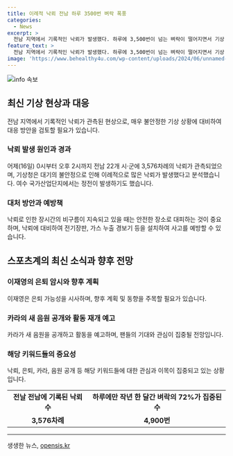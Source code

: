 ```yaml
---
title: 이례적 낙뢰 전남 하루 3500번 벼락 폭풍
categories:
  - News
excerpt: >
  전남 지역에서 기록적인 낙뢰가 발생했다. 하루에 3,500번이 넘는 벼락이 떨어지면서 기상 관측 장비에 이상이 생기기도 했다. 한편, 전 여자배구 대표 이재영이 은퇴를 암시하며 팬들로부터 두 번째 삶에 대한 응원을 당부했다. 또한 그룹 카라가 고 구하라의 목소리가 담긴 헬로를 공개하는 등 활발한 활동을 이어가고 있다.
feature_text: >
  전남 지역에서 기록적인 낙뢰가 발생했다. 하루에 3,500번이 넘는 벼락이 떨어지면서 기상 관측 장비에 이상이 생기기도 했다. 한편, 전 여자배구 대표 이재영이 은퇴를 암시하며 팬들로부터 두 번째 삶에 대한 응원을 당부했다. 또한 그룹 카라가 고 구하라의 목소리가 담긴 헬로를 공개하는 등 활발한 활동을 이어가고 있다.
image: 'https://www.behealthy4u.com/wp-content/uploads/2024/06/unnamed-file.png'
---
```


<p><img src="https://www.behealthy4u.com/wp-content/uploads/2024/06/unnamed-file.png" alt="info 속보" /></p>

<h2 data-ke-size="size26">최신 기상 현상과 대응</h2>

<p data-ke-size="size16">전남 지역에서 기록적인 낙뢰가 관측된 현상으로, 매우 불안정한 기상 상황에 대비하여 대응 방안을 검토할 필요가 있습니다.</p>

<h3>낙뢰 발생 원인과 경과</h3>

<p data-ke-size="size16">어제(16일) 0시부터 오후 2시까지 전남 22개 시·군에 3,576차례의 낙뢰가 관측되었으며, 기상청은 대기의 불안정으로 인해 이례적으로 많은 낙뢰가 발생했다고 분석했습니다. 여수 국가산업단지에서는 정전이 발생하기도 했습니다.</p>

<h3>대처 방안과 예방책</h3>

<p data-ke-size="size16">낙뢰로 인한 장시간의 비구름이 지속되고 있을 때는 안전한 장소로 대피하는 것이 중요하며, 낙뢰에 대비하여 전기장판, 가스 누출 경보기 등을 설치하여 사고를 예방할 수 있습니다.</p>

<h2 data-ke-size="size26">스포츠계의 최신 소식과 향후 전망</h2>

<h3>이재영의 은퇴 암시와 향후 계획</h3>

<p data-ke-size="size16">이재영은 은퇴 가능성을 시사하며, 향후 계획 및 동향을 주목할 필요가 있습니다.</p>

<h3>카라의 새 음원 공개와 활동 재개 예고</h3>

<p data-ke-size="size16">카라가 새 음원을 공개하고 활동을 예고하며, 팬들의 기대와 관심이 집중될 전망입니다.</p>

<h3>해당 키워드들의 중요성</h3>

<p data-ke-size="size16">낙뢰, 은퇴, 카라, 음원 공개 등 해당 키워드들에 대한 관심과 이목이 집중되고 있는 상황입니다.</p>

<table>
  <tbody>
    <tr>
      <td style="text-align: center; height: 17px;"><b>전날 전남에 기록된 낙뢰 수</b></td>
      <td style="text-align: center; height: 17px;"><b>하루에만 작년 한 달간 벼락의 72%가 집중된 수</b></td>
    </tr>
    <tr>
      <td style="text-align: center; height: 17px;"><b>3,576차례</b></td>
      <td style="text-align: center; height: 17px;"><b>4,900번</b></td>
    </tr>
  </tbody>
</table>

<hr>
생생한 뉴스, <a href="https://opensis.kr" rel="dofollow">opensis.kr</a>


